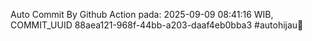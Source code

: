 Auto Commit By Github Action pada: 2025-09-09 08:41:16 WIB, COMMIT_UUID 88aea121-968f-44bb-a203-daaf4eb0bba3 #autohijau🗿
